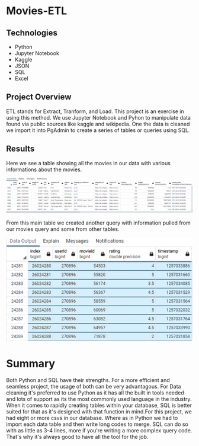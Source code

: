 # Movies-ETL
## Technologies
- Python
- Jupyter Notebook
- Kaggle
- JSON
- SQL
- Excel
## Project Overview
ETL stands for Extract, Tranform, and Load. This project is an exercise in using this method. We use Jupyter Notebook and Pyhon to manipulate data found via public sources like kaggle and wikipedia. One the data is cleaned we import it into PgAdmin to create a series of tables or queries using SQL.  
## Results

Here we see a table showing all the movies in our data with various informations about the movies.

![Movies_query](https://github.com/Hamza97anh/Movies-ETL/blob/d537319ef396d4d99d0252a28ab952d3d7751c5b/Resources/movies_query.PNG)

From this main table we created another query with information pulled from our movies query and some from other tables. 

![ratings_query](https://github.com/Hamza97anh/Movies-ETL/blob/d537319ef396d4d99d0252a28ab952d3d7751c5b/Resources/ratings_query.PNG)

# Summary
Both Python and SQL have their strengths. For a more efficient and seamless project, the usage of both can be very advantagous. For Data cleaning it's preferred to use Python as it has all the built in tools needed and lots of support as its the most commonly used language in the industry. When it comes to rapidly creating tables within your database, SQL is better suited for that as it's designed with that function in mind.For this project, we had eight or more csvs in our database. Where as in Python we had to import each data table and then write long codes to merge. SQL can do so with as little as 3-4 lines, more if you're writing a more complex query code. That's why it's always good to have all the tool for the job.  

